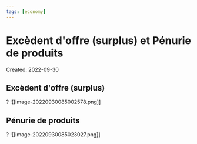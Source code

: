 ```yaml
---
tags: [economy]
---
```

# Excèdent d'offre (surplus) et Pénurie de produits
Created: 2022-09-30

## Excèdent d'offre (surplus)
?
![[image-20220930085002578.png]]
<!--SR:!2024-03-07,125,250-->

## Pénurie de produits
?
![[image-20220930085023027.png]]
<!--SR:!2024-02-08,313,270-->




